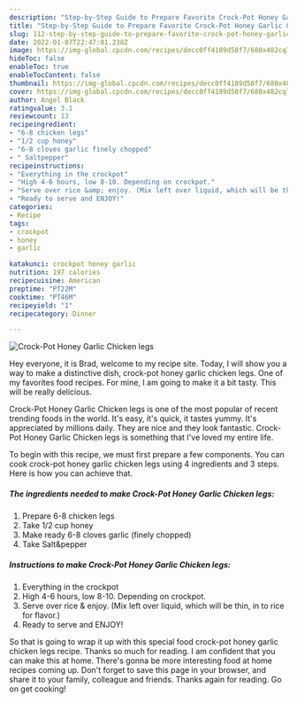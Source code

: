 ```yaml
---
description: "Step-by-Step Guide to Prepare Favorite Crock-Pot Honey Garlic Chicken legs"
title: "Step-by-Step Guide to Prepare Favorite Crock-Pot Honey Garlic Chicken legs"
slug: 112-step-by-step-guide-to-prepare-favorite-crock-pot-honey-garlic-chicken-legs
date: 2022-01-07T22:47:01.238Z
image: https://img-global.cpcdn.com/recipes/decc0ff4189d58f7/680x482cq70/crock-pot-honey-garlic-chicken-legs-recipe-main-photo.jpg
hideToc: false
enableToc: true
enableTocContent: false
thumbnail: https://img-global.cpcdn.com/recipes/decc0ff4189d58f7/680x482cq70/crock-pot-honey-garlic-chicken-legs-recipe-main-photo.jpg
cover: https://img-global.cpcdn.com/recipes/decc0ff4189d58f7/680x482cq70/crock-pot-honey-garlic-chicken-legs-recipe-main-photo.jpg
author: Angel Black
ratingvalue: 3.1
reviewcount: 13
recipeingredient:
- "6-8 chicken legs"
- "1/2 cup honey"
- "6-8 cloves garlic finely chopped"
- " Saltpepper"
recipeinstructions:
- "Everything in the crockpot"
- "High 4-6 hours, low 8-10. Depending on crockpot."
- "Serve over rice &amp; enjoy. (Mix left over liquid, which will be thin, in to rice for flavor.)"
- "Ready to serve and ENJOY!"
categories:
- Recipe
tags:
- crockpot
- honey
- garlic

katakunci: crockpot honey garlic 
nutrition: 197 calories
recipecuisine: American
preptime: "PT22M"
cooktime: "PT46M"
recipeyield: "1"
recipecategory: Dinner

---
```



![Crock-Pot Honey Garlic Chicken legs](https://img-global.cpcdn.com/recipes/decc0ff4189d58f7/680x482cq70/crock-pot-honey-garlic-chicken-legs-recipe-main-photo.jpg)

Hey everyone, it is Brad, welcome to my recipe site. Today, I will show you a way to make a distinctive dish, crock-pot honey garlic chicken legs. One of my favorites food recipes. For mine, I am going to make it a bit tasty. This will be really delicious.

Crock-Pot Honey Garlic Chicken legs is one of the most popular of recent trending foods in the world. It's easy, it's quick, it tastes yummy. It's appreciated by millions daily. They are nice and they look fantastic. Crock-Pot Honey Garlic Chicken legs is something that I've loved my entire life.




To begin with this recipe, we must first prepare a few components. You can cook crock-pot honey garlic chicken legs using 4 ingredients and 3 steps. Here is how you can achieve that.

<!--inarticleads1-->

##### The ingredients needed to make Crock-Pot Honey Garlic Chicken legs:

1. Prepare 6-8 chicken legs
1. Take 1/2 cup honey
1. Make ready 6-8 cloves garlic (finely chopped)
1. Take  Salt&amp;pepper




<!--inarticleads2-->

##### Instructions to make Crock-Pot Honey Garlic Chicken legs:

1. Everything in the crockpot
1. High 4-6 hours, low 8-10. Depending on crockpot.
1. Serve over rice &amp; enjoy. (Mix left over liquid, which will be thin, in to rice for flavor.)
1. Ready to serve and ENJOY!



So that is going to wrap it up with this special food crock-pot honey garlic chicken legs recipe. Thanks so much for reading. I am confident that you can make this at home. There's gonna be more interesting food at home recipes coming up. Don't forget to save this page in your browser, and share it to your family, colleague and friends. Thanks again for reading. Go on get cooking!
